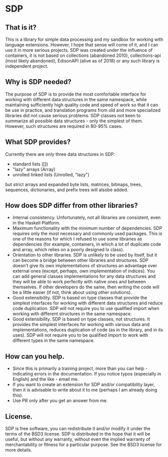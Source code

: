 # SDP

That is it?
--------------------------------------------------------------------------------
This is a library for simple data processing and my sandbox for working with
language extensions. However, I hope that sense will come of it, and I can use it in more serious projects.
SDP was created under the influence of containers, it is not based on
collections (abandoned 2010), collections-api (most likely abandoned),
EdisonAPI (alive as of 2018) or any such library is
independent project.

Why is SDP needed?
--------------------------------------------------------------------------------
The purpose of SDP is to provide the most comfortable interface for working with
different data structures in the same namespace, while maintaining sufficiently
high quality code and speed of work so that it can be use in practice, and
translation programs from old and more specialized libraries did not cause
serious problems.
SDP classes not keen to summarize all possible data structures - only the
simplest of them. However, such structures are required in 80-95% cases.

What SDP provides?
--------------------------------------------------------------------------------
Currently there are only three data structures in SDP:
- standard lists ([])
- "lazy" arrays (Array)
- unrolled linked lists (Unrolled, "lazy")

but strict arrays and expanded byte lists, matrices, bitmaps, trees, sequences,
dictionaries, and prefix trees will alsobe added.

How does SDP differ from other libraries?
--------------------------------------------------------------------------------
* Internal consistency. Unfortunately, not all libraries are consistent, even in
the Haskell Platform.
* Maximum functionality with the minimum number of dependencies. SDP requires
only the most necessary and commonly used packages. This is one of the reasons for which I refused to use some libraries as dependencies (for example,
containers, in which a lot of duplicate code and array, which relies on a poorly
designed Ix class).
* Orientation to other libraries. SDP is unlikely to be used by itself, but it
can become a bridge between other libraries and structures. SDP doesn't give its
own implementations of structures an advantage over external ones (except,
perhaps, own implementation of indices).
You can add general classes implementations for any data structures and they
will be able to work perfectly with native ones and between themselves. If other
developers do the same, then writing the code will be a little easier (if not,
think about using other solutions).
* Good extensibility. SDP is based on type classes that provide the simplest
interfaces for working with different data structures and reduce code
duplication. SDP will not require you to use qualified import when working with
different structures in the same namespace.
* Good extensibility. SDP is based on type classes, not structures.
It provides the simplest interfaces for working with various data and
implementations, reduces duplication of code (as in the library, and in its
uses). SDP will not require you to be qualified import to work with different
types in the same namespace.

How can you help.
--------------------------------------------------------------------------------
* Since this is primarily a training project, more than you can
help - indicating errors in the documentation. If you notice typos (especially
in English) and the like - email me.
* If you want to create an extension for SDP and/or compatibility layer, then
it is advisable to write about it to me (perhaps I am already doing this).
* Use PR only after you get an answer from me.

License.
--------------------------------------------------------------------------------
SDP is free software, you can redistribute it and/or modify it under the
terms of the BSD3 license.
SDP is distributed in the hope that it will be useful, but without any
warranty, without even the implied warranty of merchantability or fitness for
a particular purpose. See the BSD3 license for more details.

